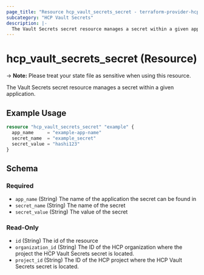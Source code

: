 ```yaml
---
page_title: "Resource hcp_vault_secrets_secret - terraform-provider-hcp"
subcategory: "HCP Vault Secrets"
description: |-
  The Vault Secrets secret resource manages a secret within a given application.
---
```


# hcp_vault_secrets_secret (Resource)

-> **Note:** Please treat your state file as sensitive when using this resource.

The Vault Secrets secret resource manages a secret within a given application.

## Example Usage

```terraform
resource "hcp_vault_secrets_secret" "example" {
  app_name     = "example-app-name"
  secret_name  = "example_secret"
  secret_value = "hashi123"
}
```

<!-- schema generated by tfplugindocs -->
## Schema

### Required

- `app_name` (String) The name of the application the secret can be found in
- `secret_name` (String) The name of the secret
- `secret_value` (String) The value of the secret

### Read-Only

- `id` (String) The id of the resource
- `organization_id` (String) The ID of the HCP organization where the project the HCP Vault Secrets secret is located.
- `project_id` (String) The ID of the HCP project where the HCP Vault Secrets secret is located.